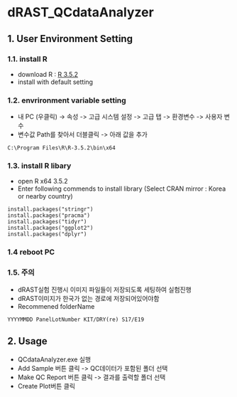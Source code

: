 # dRAST_QCdataAnalyzer

## 1. User Environment Setting
### 1.1. install R
* download R : [R 3.5.2](https://cran.r-project.org/bin/windows/base/old/3.5.2)
* install with default setting
### 1.2. envrironment variable setting
* 내 PC (우클릭) -> 속성 -> 고급 시스템 설정 -> 고급 탭 -> 환경변수 -> 사용자 변수
* 변수값 Path를 찾아서 더블클릭 -> 아래 값을 추가
<pre><code>C:\Program Files\R\R-3.5.2\bin\x64</code></pre>
### 1.3. install R libary
* open R x64 3.5.2
* Enter following commends to install library (Select CRAN mirror : Korea or nearby country)
<pre><code>install.packages("stringr")
install.packages("pracma")
install.packages("tidyr")
install.packages("ggplot2")
install.packages("dplyr")</code></pre>
### 1.4 reboot PC
### 1.5. 주의
* dRAST실험 진행시 이미지 파일들이 저장되도록 세팅하여 실험진행
* dRAST이미지가 한국가 없는 경로에 저장되어있어야함
* Recommened folderName
<pre><code>YYYYMMDD PanelLotNumber KIT/DRY(re) S17/E19</code></pre>

## 2. Usage
* QCdataAnalyzer.exe 실행
* Add Sample 버튼 클릭 -> QC데이터가 포함된 폴더 선택
* Make QC Report 버튼 클릭 -> 결과를 출력할 폴더 선택
* Create Plot버튼 클릭
